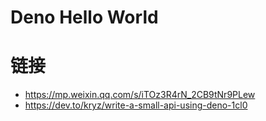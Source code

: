 # Deno Hello World

# 链接

- https://mp.weixin.qq.com/s/iTOz3R4rN_2CB9tNr9PLew
- https://dev.to/kryz/write-a-small-api-using-deno-1cl0